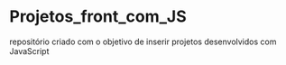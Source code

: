 # Projetos_front_com_JS
repositório criado com o objetivo de inserir projetos desenvolvidos com JavaScript
